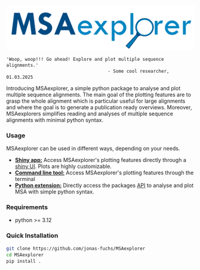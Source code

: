 ![Logo](docs/logo.svg)

    'Woop, woop!!! Go ahead! Explore and plot multiple sequence alignments.' 
                                          - Some cool researcher, 01.03.2025

Introducing MSAexplorer, a simple python package to analyse and plot multiple sequence alignments.
The main goal of the plotting features are to grasp the whole alignment which is particular useful 
for large alignments and where the goal is to generate a publication ready overviews. Moreover, MSAexplorers
simplifies reading and analyses of multiple sequence alignments with minimal python syntax.

### Usage

MSAexplorer can be used in different ways, depending on your needs.

* [**Shiny app:**](docs/shiny-app.md) Access MSAexplorer's plotting features directly through a [shiny UI](https://shiny.posit.co/py/). Plots are highly customizable.
* [**Command line tool:**](docs/standalone.md) Access MSAexplorer's plotting features through the terminal
* [**Python extension:**](docs/python-package.md) Directly access the packages [API](https://jonas-fuchs.github.io/MSAexplorer/) to analyse and plot MSA with simple python syntax.


### Requirements
* python >= 3.12

### Quick Installation
```bash
git clone https://github.com/jonas-fuchs/MSAexplorer
cd MSAexplorer
pip install .
```
